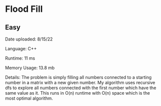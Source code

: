 
# Flood Fill

## Easy

Date uploaded: 8/15/22

Language: C++

Runtime: 11 ms

Memory Usage: 13.8 mb

Details: The problem is simply filling all numbers connected to a starting number in a matrix with a new given number. My algorithm uses recursive dfs to explore all numbers connected with the first number which have the same value as it. This runs in O(n) runtime with O(n) space which is the most optimal algorithm.
